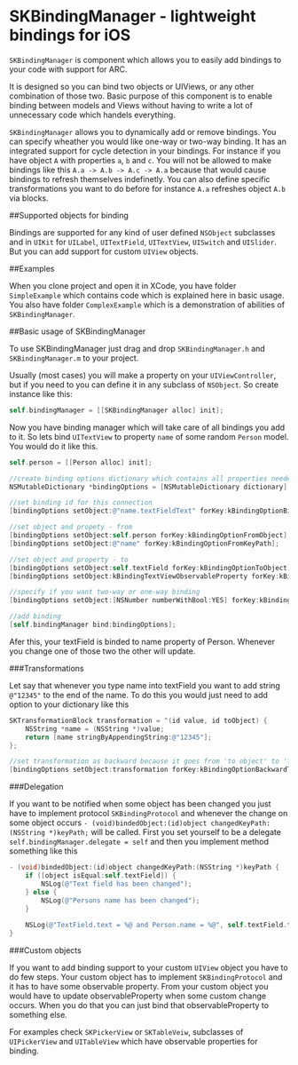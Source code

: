 # SKBindingManager - lightweight bindings for iOS

`SKBindingManager` is component which allows you to easily add bindings to your code with support for ARC. 

It is designed so you can bind two objects or UIViews, or any other combination of those two. Basic purpose of this component is to enable binding between models and Views without having to write a lot of unnecessary code which handels everything.

`SKBindingManager` allows you to dynamically add or remove bindings. You can specify wheather you would like one-way or two-way binding. It has an integrated support for cycle detection in your bindings. For instance if you have object `A` with properties `a`, `b` and `c`. You will not be allowed to make bindings like this `A.a -> A.b -> A.c -> A.a` because that would cause bindings to refresh themselves indefinetly. You can also define specific transformations you want to do before for instance `A.a` refreshes object `A.b` via blocks.

##Supported objects for binding

Bindings are supported for any kind of user defined `NSObject` subclasses and in `UIKit` for `UILabel`, `UITextField`, `UITextView`, `UISwitch` and `UISlider`. But you can add support for custom `UIView` objects.

##Examples

When you clone project and open it in XCode, you have folder `SimpleExample` which contains code which is explained here in basic usage. You also have folder `ComplexExample` which is a demonstration of abilities of `SKBindingManager`.

##Basic usage of SKBindingManager

To use SKBindingManager just drag and drop `SKBindingManager.h` and `SKBindingManager.m` to your project.

Usually (most cases) you will make a property on your `UIViewController`, but if you need to you can define it in any subclass of `NSObject`. So create instance like this:
```objective-c
self.bindingManager = [[SKBindingManager alloc] init];
```
Now you have binding manager which will take care of all bindings you add to it. So lets bind `UITextView` to property `name` of some random `Person` model. You would do it like this.
```objective-c
self.person = [[Person alloc] init];

//create binding options dictionary which contains all properties needed for binding
NSMutableDictionary *bindingOptions = [NSMutableDictionary dictionary];

//set binding id for this connection
[bindingOptions setObject:@"name.textFieldText" forKey:kBindingOptionBindId];

//set object and propety - from 
[bindingOptions setObject:self.person forKey:kBindingOptionFromObject];
[bindingOptions setObject:@"name" forKey:kBindingOptionFromKeyPath];

//set object and property - to
[bindingOptions setObject:self.textField forKey:kBindingOptionToObject];
[bindingOptions setObject:kBindingTextViewObservableProperty forKey:kBindingOptionToKeyPath];

//specify if you want two-way or one-way binding
[bindingOptions setObject:[NSNumber numberWithBool:YES] forKey:kBindingOptionTwoWayBinding];

//add binding
[self.bindingManager bind:bindingOptions];
```
 
Afer this, your textField is binded to name property of Person. Whenever you change one of those two the other will update.

###Transformations

Let say that whenever you type name into textField you want to add string `@"12345"` to the end of the name. To do this you would just need to add option to your dictionary like this
```objective-c
SKTransformationBlock transformation = ^(id value, id toObject) { 
	NSString *name = (NSString *)value;
	return [name stringByAppendingString:@"12345"];
};

//set transformation as backward because it goes from 'to object' to 'from object'
[bindingOptions setObject:transformation forKey:kBindingOptionBackwardTransformation];
```
###Delegation

If you want to be notified when some object has been changed you just have to implement protocol `SKBindingProtocol` and whenever the change on some object occurs `- (void)bindedObject:(id)object changedKeyPath:(NSString *)keyPath;` will be called. First you set yourself to be a delegate `self.bindingManager.delegate = self` and then you implement method something like this
```objective-c
- (void)bindedObject:(id)object changedKeyPath:(NSString *)keyPath {
   	if ([object isEqual:self.textField]) {
   		NSLog(@"Text field has been changed");
   	} else {
   		NSLog(@"Persons name has been changed");
   	}
   	
   	NSLog(@"TextField.text = %@ and Person.name = %@", self.textField.text, self.person.name);
}
```
###Custom objects

If you want to add binding support to your custom `UIView` object you have to do few steps. Your custom object has to implement `SKBindingProtocol` and it has to have some observable property. From your custom object you would have to update observableProperty when some custom change occurs. When you do that you can just bind that observableProperty to something else. 

For examples check `SKPickerView` or `SKTableVeiw`, subclasses of `UIPickerView` and `UITableView` which have observable properties for binding.
